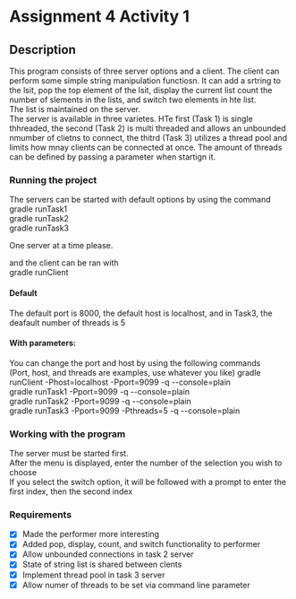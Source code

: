 # Assignment 4 Activity 1
## Description
This program consists of three server options and a client. The client can perform some simple string manipulation functiosn. It can add a srtring to the lsit, pop the top element of the lsit, display the current list count the number of slements in the lists, and switch two elements in hte list.  
The list is maintained on the server.   
The server is available in three varietes. HTe first (Task 1) is single thhreaded, the second (Task 2) is multi threaded and allows an unbounded nmumber of clietns to connect, the thitrd (Task 3) utilizes a thread pool and limits how mnay clients can be connected at once. The amount of threads can be defined by passing a parameter when startign it. 

### Running the project
The servers can be started with default options by using the command  
gradle runTask1  
gradle runTask2  
gradle runTask3  

One server at a time please.   

and the client can be ran with  
gradle runClient  


#### Default 
The default port is 8000, the default host is localhost, and in Task3, the deafault number of threads is 5


#### With parameters:
You can change the port and host by using the following commands  
(Port, host, and threads are examples, use whatever you like)
gradle runClient -Phost=localhost -Pport=9099 -q --console=plain  
gradle runTask1 -Pport=9099 -q --console=plain  
gradle runTask2 -Pport=9099 -q --console=plain  
gradle runTask3 -Pport=9099 -Pthreads=5 -q --console=plain  

### Working with the program
The server must be started first.  
After the menu is displayed, enter the number of the selection you wish to choose  
If you select the switch option, it will be followed with a prompt to enter the first index, then the second index

### Requirements
- [x] Made the performer more interesting
- [x] Added pop, display, count, and switch functionality to performer
- [x] Allow unbounded connections in task 2 server
- [x] State of string list is shared between clents
- [x] Implement thread pool in task 3 server 
- [x] Allow numer of threads to be set via command line parameter
